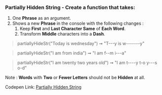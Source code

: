 ### Partially Hidden String - Create a function that takes: 

1. One **Phrase** as an argument. 
1. Shows a new **Phrase** in the console with the following changes :
    1. Keep **First** and **Last Character Same** of **Each Word**.
    1. Transform **Middle** characters into a **Dash**.

> partiallyHideStr("Today is wednesday") ➞ "T---y is w-------y"

> partiallyHideStr("I am from india") ➞ "I am f--m i---a"

> partiallyHideStr("I am twenty two years old") ➞ "I am t----y t-o y---s o-d"

Note : **Words** with **Two** or **Fewer Letters** should not be **Hidden** at all.

Codepen Link: [Partially Hidden String](https://codepen.io/naveencoder/pen/KOpPxe?editors=0012)